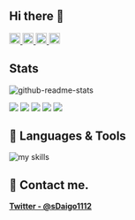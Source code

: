 ## Hi there 👋
<p align="left">
  <a href="https://github.com/SuharaDaigo">
    <img height="20" src="https://komarev.com/ghpvc/?username=SuharaDaigo" />
  </a>
  <a href="https://github.com/SuharaDaigo">
    <img height="20" src="https://img.shields.io/github/followers/SuharaDaigo?label=follow&logo=github&style=flat" />
  </a>
  <a href="http://qiita.com/SDaigo1112">
    <img height="20" src="https://qiita-badge.apiapi.app/s/SDaigo1112/posts.svg" />
  </a>
  <a href="http://qiita.com/SDaigo1112">
    <img height="20" src="https://qiita-badge.apiapi.app/s/SDaigo1112/contributions.svg" />
  </a>
</p>

## Stats
![github-readme-stats](https://github-readme-stats-clone-snq2001.vercel.app/api/?username=SNQ-2001)

![](https://github-readme-stats-clone-snq2001.vercel.app/api/cards/profile-details?username=SuharaDaigo&theme=dracula)
![](https://github-readme-stats-clone-snq2001.vercel.app/api/cards/repos-per-language?username=SuharaDaigo&theme=dracula)
![](https://github-readme-stats-clone-snq2001.vercel.app/api/cards/most-commit-language?username=SuharaDaigo&theme=dracula)
![](https://github-readme-stats-clone-snq2001.vercel.app/api/cards/stats?username=SuharaDaigo&theme=dracula)
![](https://github-readme-stats-clone-snq2001.vercel.app/api/cards/productive-time?username=SuharaDaigo&theme=dracula&utcOffset=9)

## 🌱 Languages & Tools
<img alt="my skills" src="https://skillicons.dev/icons?theme=light&perline=8&i=neovim,vim,cpp,python,go,flutter,arduino,firebase,git,github,githubactions" />


## 📨 Contact me.

**[Twitter - @sDaigo1112](https://twitter.com/sDaigo1112)**
<!--
**SuharaDaigo/SuharaDaigo** is a ✨ _special_ ✨ repository because its `README.md` (this file) appears on your GitHub profile.

Here are some ideas to get you started:

- 🔭 I’m currently working on ...
- 🌱 I’m currently learning ...
- 👯 I’m looking to collaborate on ...
- 🤔 I’m looking for help with ...
- 💬 Ask me about ...
- 📫 How to reach me: ...
- 😄 Pronouns: ...
- ⚡ Fun fact: ...
-->
